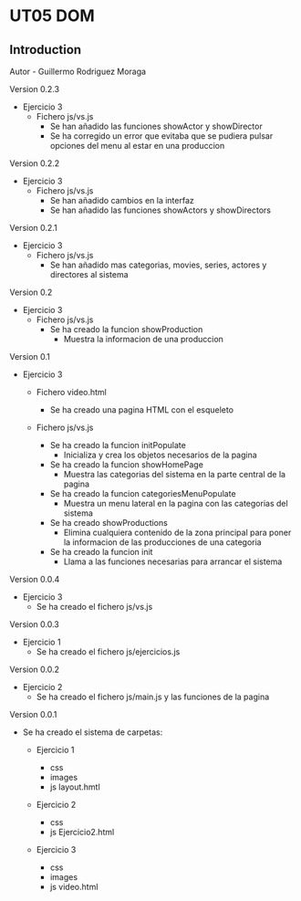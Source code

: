 # UT05 DOM

## Introduction

Autor - Guillermo Rodriguez Moraga

Version 0.2.3
- Ejercicio 3
    - Fichero js/vs.js
        - Se han añadido las funciones showActor y showDirector
        - Se ha corregido un error que evitaba que se pudiera pulsar opciones del menu al estar en una produccion

Version 0.2.2
- Ejercicio 3
    - Fichero js/vs.js
        - Se han añadido cambios en la interfaz
        - Se han añadido las funciones showActors y showDirectors

Version 0.2.1
- Ejercicio 3
    - Fichero js/vs.js
        - Se han añadido mas categorias, movies, series, actores y directores al sistema

Version 0.2
- Ejercicio 3
    - Fichero js/vs.js
        - Se ha creado la funcion showProduction
            - Muestra la informacion de una produccion

Version 0.1
- Ejercicio 3
    - Fichero video.html
        - Se ha creado una pagina HTML con el esqueleto

    - Fichero js/vs.js
        - Se ha creado la funcion initPopulate
            - Inicializa y crea los objetos necesarios de la pagina
        - Se ha creado la funcion showHomePage
            - Muestra las categorias del sistema en la parte central de la pagina
        - Se ha creado la funcion categoriesMenuPopulate
            - Muestra un menu lateral en la pagina con las categorias del sistema
        - Se ha creado showProductions
            - Elimina cualquiera contenido de la zona principal para poner la informacion de las producciones de una categoria
        - Se ha creado la funcion init
            - Llama a las funciones necesarias para arrancar el sistema

Version 0.0.4
- Ejercicio 3
    - Se ha creado el fichero js/vs.js

Version 0.0.3
- Ejercicio 1
    - Se ha creado el fichero js/ejercicios.js

Version 0.0.2
- Ejercicio 2
    - Se ha creado el fichero js/main.js y las funciones de la pagina

Version 0.0.1
- Se ha creado el sistema de carpetas:
    - Ejercicio 1
        - css
        - images
        - js
        layout.hmtl

    - Ejercicio 2
        - css
        - js
        Ejercicio2.html

    - Ejercicio 3
        - css
        - images
        - js
        video.html
